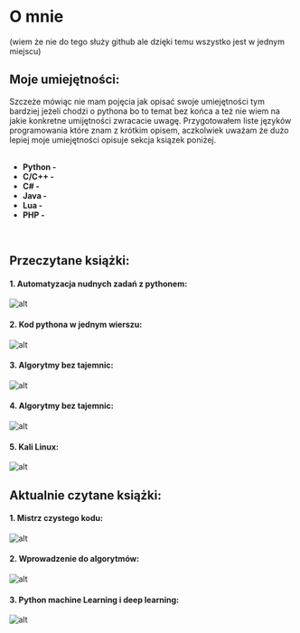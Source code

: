 # O mnie
(wiem że nie do tego służy github ale dzięki temu wszystko jest w jednym miejscu)

<h2> Moje umiejętności: </h2>
Szczeże mówiąc nie mam pojęcia jak opisać swoje umiejętności tym bardziej jeżeli chodzi o pythona bo to temat bez końca a też nie wiem na jakie konkretne umijętności zwracacie uwagę. Przygotowałem liste języków programowania które znam z krótkim opisem, aczkolwiek uważam że dużo lepiej moje umiejętności opisuje sekcja ksiązek poniżej.
<br>
<br>
<ul>
  <li><b>Python - </b> </li>
  <li><b>C/C++ - </b> </li>
  <li><b>C# - </b> </li>
  <li><b>Java - </b> </li>
  <li><b>Lua - </b> </li>
  <li><b>PHP - </b> </li>
</ul>
<br>

<h2>Przeczytane książki: </h2>

<h4>1. Automatyzacja nudnych zadań z pythonem:</h4>

![alt](https://github.com/Stanislaw-Wegrzyn/O-mnie/blob/main/img/automatyzacjazpy.jpg?raw=true)

<h4>2. Kod pythona w jednym wierszu: </h4>

![alt](https://github.com/Stanislaw-Wegrzyn/O-mnie/blob/main/img/kodpyw1wierszu.jpg?raw=true)

<h4>3. Algorytmy bez tajemnic: </h4>

![alt](https://github.com/Stanislaw-Wegrzyn/O-mnie/blob/main/img/40algo.jpg?raw=true)

<h4>4. Algorytmy bez tajemnic: </h4>

![alt](https://github.com/Stanislaw-Wegrzyn/O-mnie/blob/main/img/algbeztaj.jpg?raw=true)

<h4>5. Kali Linux: </h4>

![alt](https://github.com/Stanislaw-Wegrzyn/O-mnie/blob/main/img/kalilinux.jpg?raw=true)


<h2>Aktualnie czytane książki: </h2>

<h4>1. Mistrz czystego kodu: </h4>

![alt](https://github.com/Stanislaw-Wegrzyn/O-mnie/blob/main/img/czystykod.jpg?raw=true)

<h4>2. Wprowadzenie do algorytmów: </h4>

![alt](https://github.com/Stanislaw-Wegrzyn/O-mnie/blob/main/img/wprowadzeniealgo.jpg?raw=true)

<h4>3. Python machine Learning i deep learning: </h4>

![alt](https://github.com/Stanislaw-Wegrzyn/O-mnie/blob/main/img/pymachinelearning.jpg?raw=true)
